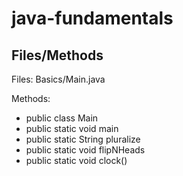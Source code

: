 # java-fundamentals

## Files/Methods
Files: Basics/Main.java  

Methods:

- public class Main  
- public static void main  
- public static String pluralize  
- public static void flipNHeads  
- public static void clock()